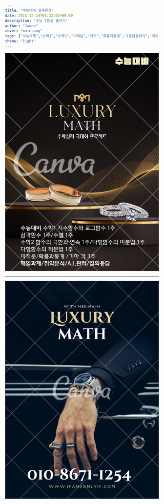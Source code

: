 ```yaml
---
title: "수능대비 필수유형"
date: 2023-12-24T04:32:02+09:00
description: "수능 1등급 올리기"
author: "James"
cover: "main.png"
tags: ["수능과목","수학1","수학2","미적분","기하","확률과통계","1등급올리기","과외"]
theme: "light"
---
```

![수능대비 커리큘럼](77.png)

***
![LuxuryMath, HER:Ma+h](luxurymath1.png)